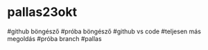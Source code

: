 # pallas23okt
#github böngésző
#próba böngésző
#github vs code
#teljesen más megoldás
#próba branch
#pallas